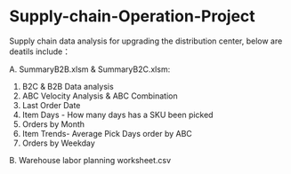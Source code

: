 # Supply-chain-Operation-Project
Supply chain data analysis for upgrading the distribution center, below are deatils include：

A. SummaryB2B.xlsm & SummaryB2C.xlsm:
1. B2C & B2B Data analysis
2. ABC Velocity Analysis & ABC Combination
3. Last Order Date
4. Item Days - How many days has a SKU been picked
5. Orders by Month
6. Item Trends- Average Pick Days order by ABC
7. Orders by Weekday

B. Warehouse labor planning worksheet.csv
